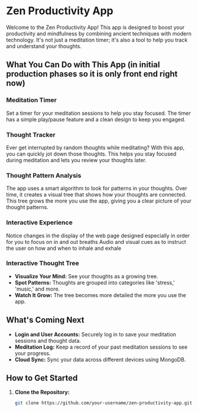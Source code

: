  # Zen Productivity App

Welcome to the Zen Productivity App! This app is designed to boost your productivity and mindfulness by combining ancient techniques with modern technology. It's not just a meditation timer; it's also a tool to help you track and understand your thoughts.

## What You Can Do with This App (in initial production phases so it is only front end right now)

### Meditation Timer
Set a timer for your meditation sessions to help you stay focused. The timer has a simple play/pause feature and a clean design to keep you engaged.

### Thought Tracker
Ever get interrupted by random thoughts while meditating? With this app, you can quickly jot down those thoughts. This helps you stay focused during meditation and lets you review your thoughts later.

### Thought Pattern Analysis
The app uses a smart algorithm to look for patterns in your thoughts. Over time, it creates a visual tree that shows how your thoughts are connected. This tree grows the more you use the app, giving you a clear picture of your thought patterns.

### Interactive Experience
Notice changes in the display of the web page designed especially in order for you to focus on in and out breaths
Audio and visual cues as to instruct the user on how and when to inhale and exhale

### Interactive Thought Tree
- **Visualize Your Mind:** See your thoughts as a growing tree.
- **Spot Patterns:** Thoughts are grouped into categories like 'stress,' 'music,' and more.
- **Watch It Grow:** The tree becomes more detailed the more you use the app.

## What's Coming Next
- **Login and User Accounts:** Securely log in to save your meditation sessions and thought data.
- **Meditation Log:** Keep a record of your past meditation sessions to see your progress.
- **Cloud Sync:** Sync your data across different devices using MongoDB.

## How to Get Started
1. **Clone the Repository:**
   ```bash
   git clone https://github.com/your-username/zen-productivity-app.git

